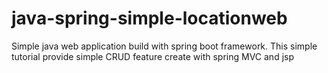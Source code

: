 # java-spring-simple-locationweb

Simple java web application build with spring boot framework.
This simple tutorial provide simple CRUD feature create with spring MVC and jsp
